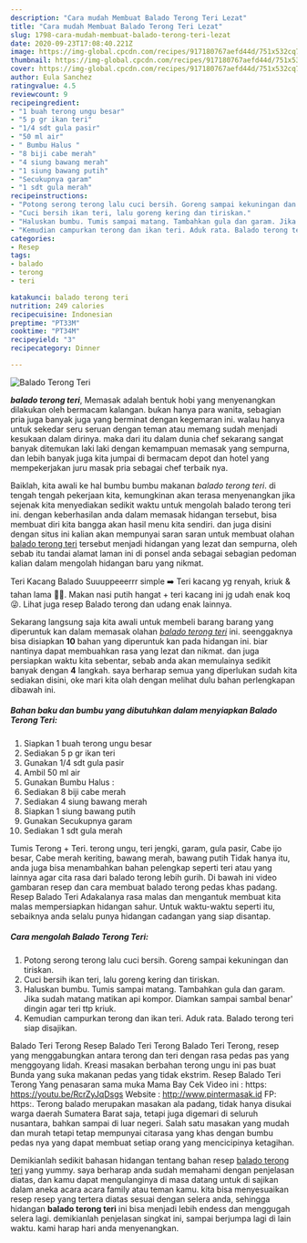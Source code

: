 ```yaml
---
description: "Cara mudah Membuat Balado Terong Teri Lezat"
title: "Cara mudah Membuat Balado Terong Teri Lezat"
slug: 1798-cara-mudah-membuat-balado-terong-teri-lezat
date: 2020-09-23T17:08:40.221Z
image: https://img-global.cpcdn.com/recipes/917180767aefd44d/751x532cq70/balado-terong-teri-foto-resep-utama.jpg
thumbnail: https://img-global.cpcdn.com/recipes/917180767aefd44d/751x532cq70/balado-terong-teri-foto-resep-utama.jpg
cover: https://img-global.cpcdn.com/recipes/917180767aefd44d/751x532cq70/balado-terong-teri-foto-resep-utama.jpg
author: Eula Sanchez
ratingvalue: 4.5
reviewcount: 9
recipeingredient:
- "1 buah terong ungu besar"
- "5 p gr ikan teri"
- "1/4 sdt gula pasir"
- "50 ml air"
- " Bumbu Halus "
- "8 biji cabe merah"
- "4 siung bawang merah"
- "1 siung bawang putih"
- "Secukupnya garam"
- "1 sdt gula merah"
recipeinstructions:
- "Potong serong terong lalu cuci bersih. Goreng sampai kekuningan dan tiriskan."
- "Cuci bersih ikan teri, lalu goreng kering dan tiriskan."
- "Haluskan bumbu. Tumis sampai matang. Tambahkan gula dan garam. Jika sudah matang matikan api kompor. Diamkan sampai sambal benar&#39; dingin agar teri ttp kriuk."
- "Kemudian campurkan terong dan ikan teri. Aduk rata. Balado terong teri siap disajikan."
categories:
- Resep
tags:
- balado
- terong
- teri

katakunci: balado terong teri 
nutrition: 249 calories
recipecuisine: Indonesian
preptime: "PT33M"
cooktime: "PT34M"
recipeyield: "3"
recipecategory: Dinner

---
```



![Balado Terong Teri](https://img-global.cpcdn.com/recipes/917180767aefd44d/751x532cq70/balado-terong-teri-foto-resep-utama.jpg)

<b><i>balado terong teri</i></b>, Memasak adalah bentuk hobi yang menyenangkan dilakukan oleh bermacam kalangan. bukan hanya para wanita, sebagian pria juga banyak juga yang berminat dengan kegemaran ini. walau hanya untuk sekedar seru seruan dengan teman atau memang sudah menjadi kesukaan dalam dirinya. maka dari itu dalam dunia chef sekarang sangat banyak ditemukan laki laki dengan kemampuan memasak yang sempurna, dan lebih banyak juga kita jumpai di bermacam depot dan hotel yang mempekerjakan juru masak pria sebagai chef terbaik nya.

Baiklah, kita awali ke hal bumbu bumbu makanan <i>balado terong teri</i>. di tengah tengah pekerjaan kita, kemungkinan akan terasa menyenangkan jika sejenak kita menyediakan sedikit waktu untuk mengolah balado terong teri ini. dengan keberhasilan anda dalam memasak hidangan tersebut, bisa membuat diri kita bangga akan hasil menu kita sendiri. dan juga disini dengan situs ini kalian akan mempunyai saran saran untuk membuat olahan <u>balado terong teri</u> tersebut menjadi hidangan yang lezat dan sempurna, oleh sebab itu tandai alamat laman ini di ponsel anda sebagai sebagian pedoman kalian dalam mengolah hidangan baru yang nikmat.

Teri Kacang Balado Suuuppeeerrr simple ➡️ Teri kacang yg renyah, kriuk &amp; tahan lama 👍🏻. Makan nasi putih hangat + teri kacang ini jg udah enak koq 😜. Lihat juga resep Balado terong dan udang enak lainnya.


Sekarang langsung saja kita awali untuk membeli barang barang yang diperuntuk kan dalam memasak olahan <u><i>balado terong teri</i></u> ini. seenggaknya bisa disiapkan <b>10</b> bahan yang diperuntuk kan pada hidangan ini. biar nantinya dapat membuahkan rasa yang lezat dan nikmat. dan juga persiapkan waktu kita sebentar, sebab anda akan memulainya sedikit banyak dengan <b>4</b> langkah. saya berharap semua yang diperlukan sudah kita sediakan disini, oke mari kita olah dengan melihat dulu bahan perlengkapan dibawah ini.

<!--inarticleads1-->

##### Bahan baku dan bumbu yang dibutuhkan dalam menyiapkan Balado Terong Teri:

1. Siapkan 1 buah terong ungu besar
1. Sediakan 5 p gr ikan teri
1. Gunakan 1/4 sdt gula pasir
1. Ambil 50 ml air
1. Gunakan  Bumbu Halus :
1. Sediakan 8 biji cabe merah
1. Sediakan 4 siung bawang merah
1. Siapkan 1 siung bawang putih
1. Gunakan Secukupnya garam
1. Sediakan 1 sdt gula merah


Tumis Terong + Teri. terong ungu, teri jengki, garam, gula pasir, Cabe ijo besar, Cabe merah keriting, bawang merah, bawang putih Tidak hanya itu, anda juga bisa menambahkan bahan pelengkap seperti teri atau yang lainnya agar cita rasa dari balado terong lebih gurih. Di bawah ini video gambaran resep dan cara membuat balado terong pedas khas padang. Resep Balado Teri Adakalanya rasa malas dan mengantuk membuat kita malas mempersiapkan hidangan sahur. Untuk waktu-waktu seperti itu, sebaiknya anda selalu punya hidangan cadangan yang siap disantap. 

<!--inarticleads2-->

##### Cara mengolah Balado Terong Teri:

1. Potong serong terong lalu cuci bersih. Goreng sampai kekuningan dan tiriskan.
1. Cuci bersih ikan teri, lalu goreng kering dan tiriskan.
1. Haluskan bumbu. Tumis sampai matang. Tambahkan gula dan garam. Jika sudah matang matikan api kompor. Diamkan sampai sambal benar&#39; dingin agar teri ttp kriuk.
1. Kemudian campurkan terong dan ikan teri. Aduk rata. Balado terong teri siap disajikan.


Balado Teri Terong Resep Balado Teri Terong Balado Teri Terong, resep yang menggabungkan antara terong dan teri dengan rasa pedas pas yang menggoyang lidah. Kreasi masakan berbahan terong ungu ini pas buat Bunda yang suka makanan pedas yang tidak ekstrim. Resep Balado Teri Terong Yang penasaran sama muka Mama Bay Cek Video ini : https: https://youtu.be/RcrZyJqDsgs Website : http://www.pintermasak.id FP: https:. Terong balado merupakan masakan ala padang, tidak hanya disukai warga daerah Sumatera Barat saja, tetapi juga digemari di seluruh nusantara, bahkan sampai di luar negeri. Salah satu masakan yang mudah dan murah tetapi tetap mempunyai citarasa yang khas dengan bumbu pedas nya yang dapat membuat setiap orang yang mencicipinya ketagihan. 

Demikianlah sedikit bahasan hidangan tentang bahan resep <u>balado terong teri</u> yang yummy. saya berharap anda sudah memahami dengan penjelasan diatas, dan kamu dapat mengulanginya di masa datang untuk di sajikan dalam aneka acara acara family atau teman kamu. kita bisa menyesuaikan resep resep yang tertera diatas sesuai dengan selera anda, sehingga hidangan <b>balado terong teri</b> ini bisa menjadi lebih endess dan menggugah selera lagi. demikianlah penjelasan singkat ini, sampai berjumpa lagi di lain waktu. kami harap hari anda menyenangkan.
